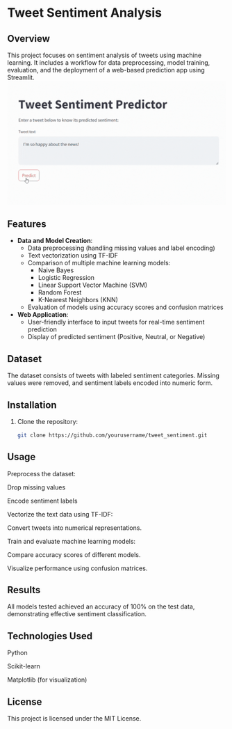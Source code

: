 # Tweet Sentiment Analysis

## Overview
This project focuses on sentiment analysis of tweets using machine learning. It includes a workflow for data preprocessing, model training, evaluation, and the deployment of a web-based prediction app using Streamlit.
![WebApp](https://github.com/omar038/Tweet_Sentiment_NLP/blob/main/Gif/TweetSentimentPredictor.gif)

## Features
- **Data and Model Creation**:
  - Data preprocessing (handling missing values and label encoding)
  - Text vectorization using TF-IDF
  - Comparison of multiple machine learning models:
    - Naive Bayes
    - Logistic Regression
    - Linear Support Vector Machine (SVM)
    - Random Forest
    - K-Nearest Neighbors (KNN)
  - Evaluation of models using accuracy scores and confusion matrices
- **Web Application**:
  - User-friendly interface to input tweets for real-time sentiment prediction
  - Display of predicted sentiment (Positive, Neutral, or Negative)

## Dataset
The dataset consists of tweets with labeled sentiment categories. Missing values were removed, and sentiment labels encoded into numeric form.

## Installation
1. Clone the repository:
   ```bash
   git clone https://github.com/yourusername/tweet_sentiment.git

## Usage
Preprocess the dataset:

Drop missing values

Encode sentiment labels

Vectorize the text data using TF-IDF:

Convert tweets into numerical representations.

Train and evaluate machine learning models:

Compare accuracy scores of different models.

Visualize performance using confusion matrices.

## Results
All models tested achieved an accuracy of 100% on the test data, demonstrating effective sentiment classification.

## Technologies Used
Python

Scikit-learn

Matplotlib (for visualization)

## License
This project is licensed under the MIT License.
